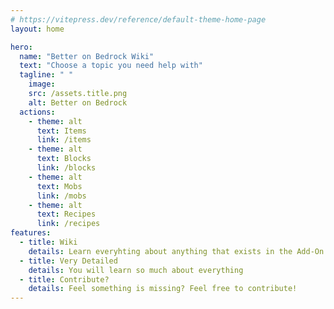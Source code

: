 ```yaml
---
# https://vitepress.dev/reference/default-theme-home-page
layout: home

hero:
  name: "Better on Bedrock Wiki"
  text: "Choose a topic you need help with"
  tagline: " "  
    image:
    src: /assets.title.png
    alt: Better on Bedrock
  actions:
    - theme: alt
      text: Items
      link: /items
    - theme: alt
      text: Blocks
      link: /blocks
    - theme: alt
      text: Mobs
      link: /mobs
    - theme: alt
      text: Recipes
      link: /recipes
features:
  - title: Wiki
    details: Learn everyhting about anything that exists in the Add-On
  - title: Very Detailed
    details: You will learn so much about everything
  - title: Contribute?
    details: Feel something is missing? Feel free to contribute!
---
```


